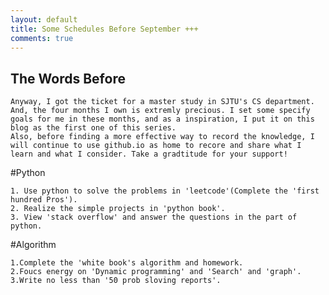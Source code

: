 ```yaml
---
layout: default
title: Some Schedules Before September +++
comments: true
---
```


## The Words Before
    
    Anyway, I got the ticket for a master study in SJTU's CS department. And, the four months I own is extremly precious. I set some specify goals for me in these months, and as a inspiration, I put it on this blog as the first one of this series.
    Also, before finding a more effective way to record the knowledge, I will continue to use github.io as home to recore and share what I learn and what I consider. Take a gradtitude for your support!

#Python
```
1. Use python to solve the problems in 'leetcode'(Complete the 'first hundred Pros').
2. Realize the simple projects in 'python book'.
3. View 'stack overflow' and answer the questions in the part of python.
```

#Algorithm
```
1.Complete the 'white book's algorithm and homework.
2.Foucs energy on 'Dynamic programming' and 'Search' and 'graph'.
3.Write no less than '50 prob sloving reports'.
```
